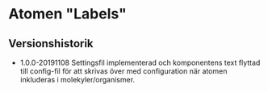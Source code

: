 # Atomen "Labels"

## Versionshistorik

* 1.0.0-20191108 Settingsfil implementerad och komponentens text flyttad till config-fil för att skrivas över med configuration när atomen inkluderas i molekyler/organismer.

